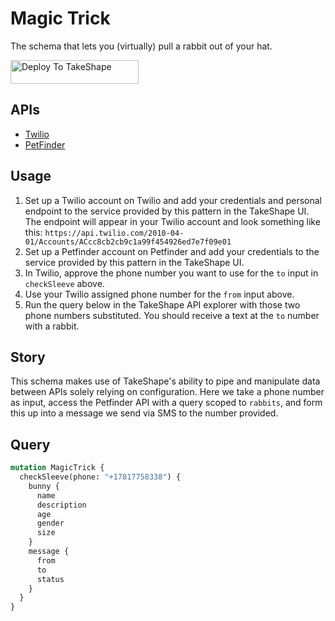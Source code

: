 # Magic Trick

The schema that lets you (virtually) pull a rabbit out of your hat.

<a href="https://app.takeshape.io/add-to-takeshape?repo=https://github.com/takeshape/patterns/tree/main/magic-trick"><img alt="Deploy To TakeShape" src="https://camo.githubusercontent.com/1b580e3ce353d235bde0f376ca35b0fb26d685f3750a3013ae4b225dd3aaf344/68747470733a2f2f696d616765732e74616b6573686170652e696f2f32636363633832352d373062652d343331632d396261302d3130616233386563643361372f6465762f38653266376264612d306530382d346564652d613534362d3664663539626536613862622f4465706c6f79253230746f25323054616b65536861706525343032782e706e673f6175746f3d666f726d6174253243636f6d7072657373" width="205" height="38" data-canonical-src="https://images.takeshape.io/2cccc825-70be-431c-9ba0-10ab38ecd3a7/dev/8e2f7bda-0e08-4ede-a546-6df59be6a8bb/Deploy%20to%20TakeShape%402x.png?auto=format%2Ccompress" style="max-width:100%;"></a>

## APIs

- [Twilio](https://www.twilio.com/docs/sms/api)
- [PetFinder](https://www.petfinder.com/developers/v2/docs/)

## Usage

1. Set up a Twilio account on Twilio and add your credentials and personal endpoint to the service provided by this pattern in the TakeShape UI. The endpoint will appear in your Twilio account and look something like this: `https://api.twilio.com/2010-04-01/Accounts/ACcc8cb2cb9c1a99f454926ed7e7f09e01`
2. Set up a Petfinder account on Petfinder and add your credentials to the service provided by this pattern in the TakeShape UI.
3. In Twilio, approve the phone number you want to use for the `to` input in `checkSleeve` above.
4. Use your Twilio assigned phone number for the `from` input above.
5. Run the query below in the TakeShape API explorer with those two phone numbers substituted. You should receive a text at the `to` number with a rabbit.

## Story

This schema makes use of TakeShape's ability to pipe and manipulate data between APIs
solely relying on configuration. Here we take a phone number as input, access the
Petfinder API with a query scoped to `rabbits`, and form this up into a message
we send via SMS to the number provided.

## Query

```graphql
mutation MagicTrick {
  checkSleeve(phone: "+17817758338") {
    bunny {
      name
      description
      age
      gender
      size
    }
    message {
      from
      to
      status
    }
  }
}
```
